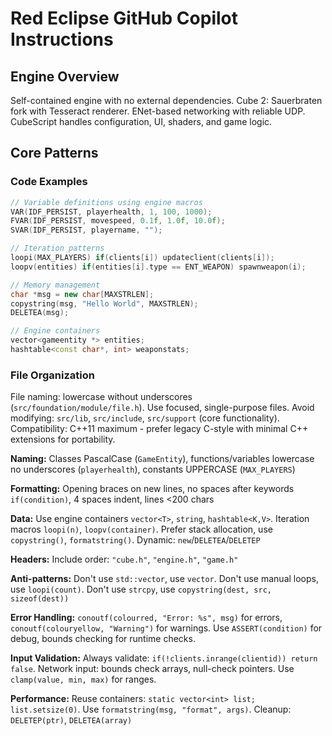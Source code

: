 # Red Eclipse GitHub Copilot Instructions

## Engine Overview
Self-contained engine with no external dependencies. Cube 2: Sauerbraten fork with Tesseract renderer. ENet-based networking with reliable UDP. CubeScript handles configuration, UI, shaders, and game logic.

## Core Patterns

### Code Examples
```cpp
// Variable definitions using engine macros
VAR(IDF_PERSIST, playerhealth, 1, 100, 1000);
FVAR(IDF_PERSIST, movespeed, 0.1f, 1.0f, 10.0f);
SVAR(IDF_PERSIST, playername, "");

// Iteration patterns
loopi(MAX_PLAYERS) if(clients[i]) updateclient(clients[i]);
loopv(entities) if(entities[i].type == ENT_WEAPON) spawnweapon(i);

// Memory management
char *msg = new char[MAXSTRLEN];
copystring(msg, "Hello World", MAXSTRLEN);
DELETEA(msg);

// Engine containers
vector<gameentity *> entities;
hashtable<const char*, int> weaponstats;
```

### File Organization
File naming: lowercase without underscores (`src/foundation/module/file.h`). Use focused, single-purpose files.
Avoid modifying: `src/lib`, `src/include`, `src/support` (core functionality).
Compatibility: C++11 maximum - prefer legacy C-style with minimal C++ extensions for portability.

**Naming:** Classes PascalCase (`GameEntity`), functions/variables lowercase no underscores (`playerhealth`), constants UPPERCASE (`MAX_PLAYERS`)

**Formatting:** Opening braces on new lines, no spaces after keywords `if(condition)`, 4 spaces indent, lines <200 chars

**Data:** Use engine containers `vector<T>`, `string`, `hashtable<K,V>`. Iteration macros `loopi(n)`, `loopv(container)`. Prefer stack allocation, use `copystring()`, `formatstring()`. Dynamic: `new`/`DELETEA`/`DELETEP`

**Headers:** Include order: `"cube.h"`, `"engine.h"`, `"game.h"`

**Anti-patterns:** Don't use `std::vector`, use `vector`. Don't use manual loops, use `loopi(count)`. Don't use `strcpy`, use `copystring(dest, src, sizeof(dest))`

**Error Handling:** `conoutf(colourred, "Error: %s", msg)` for errors, `conoutf(colouryellow, "Warning")` for warnings. Use `ASSERT(condition)` for debug, bounds checking for runtime checks.

**Input Validation:** Always validate: `if(!clients.inrange(clientid)) return false`. Network input: bounds check arrays, null-check pointers. Use `clamp(value, min, max)` for ranges.

**Performance:** Reuse containers: `static vector<int> list; list.setsize(0)`. Use `formatstring(msg, "format", args)`. Cleanup: `DELETEP(ptr)`, `DELETEA(array)`
